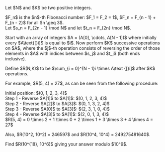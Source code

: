 <p>Let $N$ and $K$ be two positive integers.</p>

<p>$F_n$ is the $n$-th Fibonacci number: $F_1 = F_2 = 1$, $F_n = F_{n - 1} + F_{n - 2}$ for all $n \geq 3$.<br />
Let $s_n = F_{2n - 1} \mod N$ and let $t_n = F_{2n} \mod N$.</p>

<p>Start with an array of integers $A = (A[0], \cdots, A[N - 1])$ where initially every $A\text{[}i]$ is equal to $i$.
Now perform $K$ successive operations on $A$, where the $j$-th operation consists of reversing the order of those elements in $A$ with indices between $s_j$ and $t_j$ (both ends inclusive).</p>

<p>Define $R(N,K)$ to be $\sum_{i = 0}^{N - 1}i \times A\text {[}i]$ after $K$ operations.</p>

<p>For example, $R(5, 4) = 27$, as can be seen from the following procedure:</p>

<p>Initial position: $(0, 1, 2, 3, 4)$<br />
Step 1 - Reverse $A[1]$ to $A[1]$: $(0, 1, 2, 3, 4)$<br />
Step 2 - Reverse $A[2]$ to $A[3]$: $(0, 1, 3, 2, 4)$<br />
Step 3 - Reverse $A[0]$ to $A[3]$: $(2, 3, 1, 0, 4)$<br />
Step 4 - Reverse $A[3]$ to $A[1]$: $(2, 0, 1, 3, 4)$<br />
$R(5, 4) = 0 \times 2 + 1 \times 0 + 2 \times 1 + 3 \times 3 + 4 \times 4 = 27$</p>

<p>Also, $R(10^2, 10^2) = 246597$ and $R(10^4, 10^4) = 249275481640$.</p>

<p>Find $R(10^{18}, 10^6)$ giving your answer modulo $10^9$.</p>
